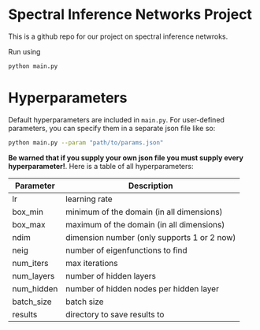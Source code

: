 # Spectral Inference Networks Project
This is a github repo for our project on spectral inference netwroks.

Run using
```bash
python main.py
```

# Hyperparameters

Default hyperparameters are included in `main.py`. For user-defined parameters,
you can specify them in a separate json file like so:

```bash
python main.py --param "path/to/params.json"
```

__Be warned that if you supply your own json file you must supply every
hyperparameter!__. Here is a table of all hyperparameters:

|Parameter    | Description                                   |
| ---------   | --------------------------------------------- |
| lr          | learning rate                                 |
| box_min     | minimum of the domain (in all dimensions)     |
| box_max     | maximum of the domain (in all dimensions)     |
| ndim        | dimension number (only supports 1 or 2 now)   |
| neig        | number of eigenfunctions to find              |
| num_iters   | max iterations                                |
| num_layers  | number of hidden layers                       |
| num_hidden  | number of hidden nodes per hidden layer       |
| batch_size  | batch size                                    |
| results     | directory to save results to                  |
